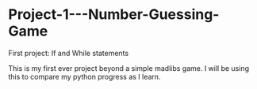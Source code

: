 # Project-1---Number-Guessing-Game
First project: If and While statements

This is my first ever project beyond a simple madlibs game. I will be using this to compare my python progress as I learn.

